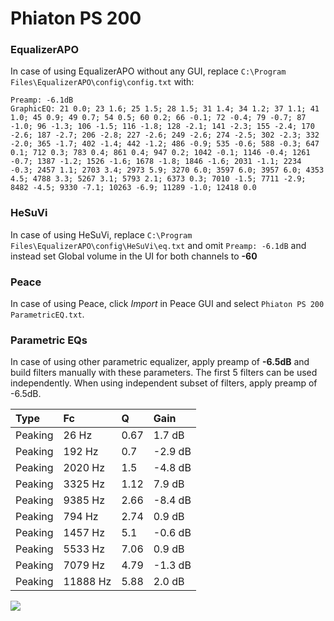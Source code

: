 # Phiaton PS 200

### EqualizerAPO
In case of using EqualizerAPO without any GUI, replace `C:\Program Files\EqualizerAPO\config\config.txt`
with:
```
Preamp: -6.1dB
GraphicEQ: 21 0.0; 23 1.6; 25 1.5; 28 1.5; 31 1.4; 34 1.2; 37 1.1; 41 1.0; 45 0.9; 49 0.7; 54 0.5; 60 0.2; 66 -0.1; 72 -0.4; 79 -0.7; 87 -1.0; 96 -1.3; 106 -1.5; 116 -1.8; 128 -2.1; 141 -2.3; 155 -2.4; 170 -2.6; 187 -2.7; 206 -2.8; 227 -2.6; 249 -2.6; 274 -2.5; 302 -2.3; 332 -2.0; 365 -1.7; 402 -1.4; 442 -1.2; 486 -0.9; 535 -0.6; 588 -0.3; 647 0.1; 712 0.3; 783 0.4; 861 0.4; 947 0.2; 1042 -0.1; 1146 -0.4; 1261 -0.7; 1387 -1.2; 1526 -1.6; 1678 -1.8; 1846 -1.6; 2031 -1.1; 2234 -0.3; 2457 1.1; 2703 3.4; 2973 5.9; 3270 6.0; 3597 6.0; 3957 6.0; 4353 4.5; 4788 3.3; 5267 3.1; 5793 2.1; 6373 0.3; 7010 -1.5; 7711 -2.9; 8482 -4.5; 9330 -7.1; 10263 -6.9; 11289 -1.0; 12418 0.0
```

### HeSuVi
In case of using HeSuVi, replace `C:\Program Files\EqualizerAPO\config\HeSuVi\eq.txt` and omit `Preamp:
-6.1dB` and instead set Global volume in the UI for both channels to **-60**

### Peace
In case of using Peace, click *Import* in Peace GUI and select `Phiaton PS 200 ParametricEQ.txt`.

### Parametric EQs
In case of using other parametric equalizer, apply preamp of **-6.5dB** and build filters manually
with these parameters. The first 5 filters can be used independently.
When using independent subset of filters, apply preamp of -6.5dB.

| Type    | Fc       |    Q | Gain    |
|:--------|:---------|:-----|:--------|
| Peaking | 26 Hz    | 0.67 | 1.7 dB  |
| Peaking | 192 Hz   | 0.7  | -2.9 dB |
| Peaking | 2020 Hz  | 1.5  | -4.8 dB |
| Peaking | 3325 Hz  | 1.12 | 7.9 dB  |
| Peaking | 9385 Hz  | 2.66 | -8.4 dB |
| Peaking | 794 Hz   | 2.74 | 0.9 dB  |
| Peaking | 1457 Hz  | 5.1  | -0.6 dB |
| Peaking | 5533 Hz  | 7.06 | 0.9 dB  |
| Peaking | 7079 Hz  | 4.79 | -1.3 dB |
| Peaking | 11888 Hz | 5.88 | 2.0 dB  |

![](https://raw.githubusercontent.com/jaakkopasanen/AutoEq/master/results/headphonecom/sbaf-serious/Phiaton%20PS%20200/Phiaton%20PS%20200.png)